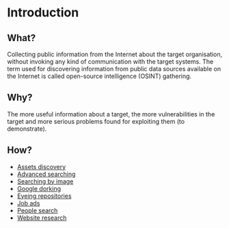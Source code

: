# Introduction

## What?

Collecting public information from the Internet about the target organisation, without invoking any kind of 
communication with the target systems. The term used for discovering information from public data sources available 
on the Internet is called open-source intelligence (OSINT) gathering.

## Why?

The more useful information about a target, the more vulnerabilities in the target and more serious problems 
found for exploiting them (to demonstrate).

## How?

* [Assets discovery](assets.md)
* [Advanced searching](searching.md)
* [Searching by image](images.md)
* [Google dorking](google-dorking.md)
* [Eyeing repositories](repositories.md)
* [Job ads](job-ads.md)
* [People search](people.md)
* [Website research](website.md)
